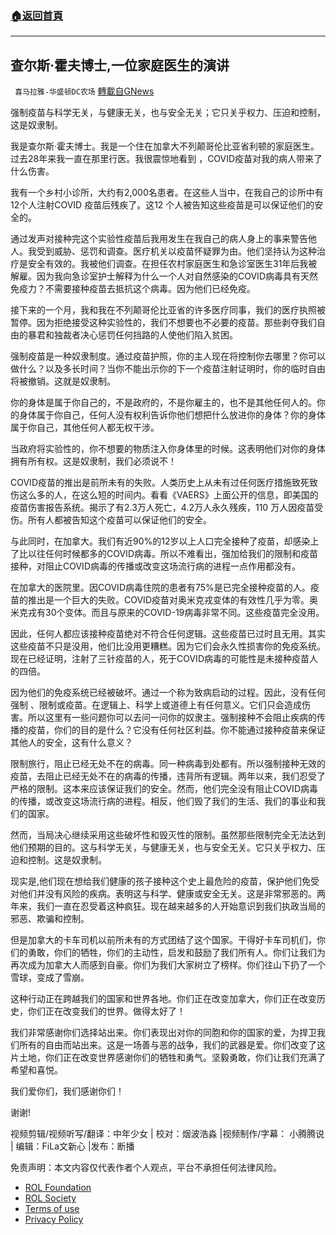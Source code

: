 ###  [:house:返回首頁](https://github.com/ourhimalayas/txt)
---


## 查尔斯·霍夫博士,一位家庭医生的演讲
` 喜马拉雅-华盛顿DC农场` [轉載自GNews](https://gnews.org/zh-hans/2072659/)

强制疫苗与科学无关，与健康无关，也与安全无关；它只关乎权力、压迫和控制，这是奴隶制。

我是查尔斯·霍夫博士。我是一个住在加拿大不列颠哥伦比亚省利顿的家庭医生。过去28年来我一直在那里行医。我很震惊地看到 ，COVID疫苗对我的病人带来了什么伤害。

我有一个乡村小诊所，大约有2,000名患者。在这些人当中，在我自己的诊所中有12个人注射COVID 疫苗后残疾了。这12 个人被告知这些疫苗是可以保证他们的安全的。

通过发声对接种完这个实验性疫苗后我用发生在我自己的病人身上的事来警告他人。我受到威胁、惩罚和调查。医疗机关以疫苗怀疑罪为由。他们坚持认为这种治疗是安全有效的。我被他们调查。在担任农村家庭医生和急诊室医生31年后我被解雇。因为我向急诊室护士解释为什么一个人对自然感染的COVID病毒具有天然免疫力？不需要接种疫苗去抵抗这个病毒。因为他们已经免疫。

接下来的一个月，我和我在不列颠哥伦比亚省的许多医疗同事，我们的医疗执照被暂停。因为拒绝接受这种实验性的，我们不想要也不必要的疫苗。那些剥夺我们自由的暴君和独裁者决心惩罚任何挡路的人使他们陷入贫困。

强制疫苗是一种奴隶制度。通过疫苗护照，你的主人现在将控制你去哪里？你可以做什么？以及多长时间？当你不能出示你的下一个疫苗注射证明时，你的临时自由将被撤销。这就是奴隶制。

你的身体是属于你自己的，不是政府的，不是你雇主的，也不是其他任何人的。你的身体属于你自己，任何人没有权利告诉你他们想把什么放进你的身体？你的身体属于你自己，其他任何人都无权干涉。

当政府将实验性的，你不想要的物质注入你身体里的时候。这表明他们对你的身体拥有所有权。这是奴隶制，我们必须说不！

COVID疫苗的推出是前所未有的失败。人类历史上从未有过任何医疗措施致死致伤这么多的人，在这么短的时间内。看看《VAERS》上面公开的信息，即美国的疫苗伤害报告系统。揭示了有2.3万人死亡，4.2万人永久残疾，110 万人因疫苗受伤。所有人都被告知这个疫苗可以保证他们的安全。

与此同时，在加拿大。我们有近90%的12岁以上人口完全接种了疫苗，却感染上了比以往任何时候都多的COVID病毒。所以不难看出，强加给我们的限制和疫苗接种，对阻止COVID病毒的传播或改变这场流行病的进程一点作用都没有。

在加拿大的医院里。因COVID病毒住院的患者有75%是已完全接种疫苗的人。疫苗的推出是一个巨大的失败。COVID疫苗对奥米克戎变体的有效性几乎为零。奥米克戎有30个变体。而且与原来的COVID-19病毒非常不同。这些疫苗完全没用。

因此，任何人都应该接种疫苗绝对不符合任何逻辑。这些疫苗已过时且无用。其实这些疫苗不只是没用，他们比没用更糟糕。因为它们会永久性损害你的免疫系统。现在已经证明，注射了三针疫苗的人，死于COVID病毒的可能性是未接种疫苗人的四倍。

因为他们的免疫系统已经被破坏。通过一个称为致病启动的过程。因此，没有任何强制 、限制或疫苗。在逻辑上、科学上或道德上有任何意义。它们只会造成伤害。所以这里有一些问题你可以去问一问你的奴隶主。强制接种不会阻止疾病的传播的疫苗，你们的目的是什么？它没有任何社区利益。你不能通过接种疫苗来保证其他人的安全，这有什么意义？

限制旅行，阻止已经无处不在的病毒。同一种病毒到处都有。所以强制接种无效的疫苗，去阻止已经无处不在的病毒的传播，违背所有逻辑。两年以来，我们忍受了严格的限制。这本来应该保证我们的安全。然而，他们完全没有阻止COVID病毒的传播，或改变这场流行病的进程。相反，他们毁了我们的生活、我们的事业和我们的国家。

然而，当局决心继续采用这些破坏性和毁灭性的限制。虽然那些限制完全无法达到他们预期的目的。这与科学无关，与健康无关，也与安全无关。它只关乎权力、压迫和控制。这是奴隶制。

现实是,他们现在想给我们健康的孩子接种这个史上最危险的疫苗，保护他们免受对他们并没有风险的疾病。表明这与科学、健康或安全无关。这是非常邪恶的。两年来，我们一直在忍受着这种疯狂。现在越来越多的人开始意识到我们执政当局的邪恶、欺骗和控制。

但是加拿大的卡车司机以前所未有的方式团结了这个国家。干得好卡车司机们，你们的勇敢，你们的牺牲，你们的主动性，启发和鼓励了我们所有人。你们让我们为再次成为加拿大人而感到自豪。你们为我们大家树立了榜样。你们往山下扔了一个雪球，变成了雪崩。

这种行动正在跨越我们的国家和世界各地。你们正在改变加拿大，你们正在改变历史，你们正在改变我们的世界。做得太好了！

我们非常感谢你们选择站出来。你们表现出对你的同胞和你的国家的爱，为捍卫我们所有的自由而站出来。这是一场善与恶的战争，我们的武器是爱。你们改变了这片土地，你们正在改变世界感谢你们的牺牲和勇气。坚毅勇敢，你们让我们充满了希望和喜悦。

我们爱你们，我们感谢你们！

谢谢!

视频剪辑/视频听写/翻译：中年少女 | 校对：烟波浩淼 |视频制作/字幕： 小腾腾说 | 编辑：FiLa文新心 |发布：断播

 

免责声明：本文内容仅代表作者个人观点，平台不承担任何法律风险。

- [ROL Foundation](https://rolfoundation.org/)
- [ROL Society](https://rolsociety.org/)
- [Terms of use](https://gnews.org/terms-of-use-3/)
- [Privacy Policy](https://gnews.org/privacy-policy/)
